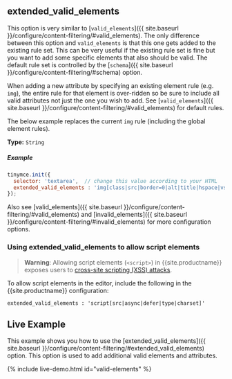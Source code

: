 ## extended_valid_elements

This option is very similar to [`valid_elements`]({{ site.baseurl }}/configure/content-filtering/#valid_elements). The only difference between this option and `valid_elements` is that this one gets added to the existing rule set. This can be very useful if the existing rule set is fine but you want to add some specific elements that also should be valid. The default rule set is controlled by the [`schema`]({{ site.baseurl }}/configure/content-filtering/#schema) option.

When adding a new attribute by specifying an existing element rule (e.g. `img`), the entire rule for that element is over-ridden so be sure to include all valid attributes not just the one you wish to add. See [`valid_elements`]({{ site.baseurl }}/configure/content-filtering/#valid_elements) for default rules.

The below example replaces the current `img` rule (including the global element rules).

**Type:** `String`

##### Example

```js
tinymce.init({
  selector: 'textarea',  // change this value according to your HTML
  extended_valid_elements : 'img[class|src|border=0|alt|title|hspace|vspace|width|height|align|onmouseover|onmouseout|name]'
});
```

Also see [valid_elements]({{ site.baseurl }}/configure/content-filtering/#valid_elements) and [invalid_elements]({{ site.baseurl }}/configure/content-filtering/#invalid_elements) for more configuration options.

### Using extended_valid_elements to allow script elements

> **Warning**: Allowing script elements (`<script>`) in {{site.productname}} exposes users to [cross-site scripting (XSS) attacks](https://developer.mozilla.org/en-US/docs/Glossary/Cross-site_scripting).

To allow script elements in the editor, include the following in the {{site.productname}} configuration:

```
extended_valid_elements : 'script[src|async|defer|type|charset]'
```

## Live Example

This example shows you how to use the [extended_valid_elements]({{ site.baseurl }}/configure/content-filtering/#extended_valid_elements) option. This option is used to add additional valid elements and attributes.

{% include live-demo.html id="valid-elements" %}